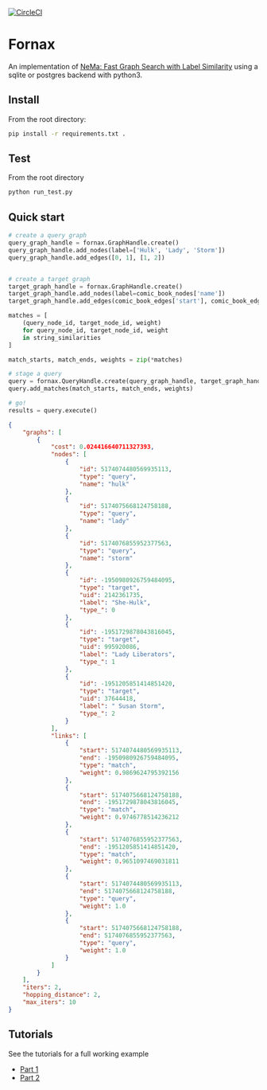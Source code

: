 [![CircleCI](https://circleci.com/gh/CDECatapult/fornax.svg?style=svg&circle-token=2110b6bc1d713698d241fd08ae60cd925e60062f)](https://circleci.com/gh/CDECatapult/fornax)

# Fornax

An implementation of [NeMa: Fast Graph Search with Label Similarity](http://www.vldb.org/pvldb/vol6/p181-khan.pdf) using a sqlite or postgres backend with python3.

## Install

From the root directory:

```bash
pip install -r requirements.txt .
``` 

## Test

From the root directory

```bash
python run_test.py
```

## Quick start

```python
# create a query graph
query_graph_handle = fornax.GraphHandle.create()
query_graph_handle.add_nodes(label=['Hulk', 'Lady', 'Storm'])
query_graph_handle.add_edges([0, 1], [1, 2])


# create a target graph
target_graph_handle = fornax.GraphHandle.create()
target_graph_handle.add_nodes(label=comic_book_nodes['name'])
target_graph_handle.add_edges(comic_book_edges['start'], comic_book_edges['end'])

matches = [
    (query_node_id, target_node_id, weight) 
    for query_node_id, target_node_id, weight 
    in string_similarities
]

match_starts, match_ends, weights = zip(*matches)

# stage a query
query = fornax.QueryHandle.create(query_graph_handle, target_graph_handle)
query.add_matches(match_starts, match_ends, weights)

# go!
results = query.execute()
```

```json
{
    "graphs": [
        {
            "cost": 0.024416640711327393,
            "nodes": [
                {
                    "id": 5174074480569935113,
                    "type": "query",
                    "name": "hulk"
                },
                {
                    "id": 5174075668124758188,
                    "type": "query",
                    "name": "lady"
                },
                {
                    "id": 5174076855952377563,
                    "type": "query",
                    "name": "storm"
                },
                {
                    "id": -1950980926759484095,
                    "type": "target",
                    "uid": 2142361735,
                    "label": "She-Hulk",
                    "type_": 0
                },
                {
                    "id": -1951729878043816045,
                    "type": "target",
                    "uid": 995920086,
                    "label": "Lady Liberators",
                    "type_": 1
                },
                {
                    "id": -1951205851414851420,
                    "type": "target",
                    "uid": 37644418,
                    "label": " Susan Storm",
                    "type_": 2
                }
            ],
            "links": [
                {
                    "start": 5174074480569935113,
                    "end": -1950980926759484095,
                    "type": "match",
                    "weight": 0.9869624795392156
                },
                {
                    "start": 5174075668124758188,
                    "end": -1951729878043816045,
                    "type": "match",
                    "weight": 0.9746778514236212
                },
                {
                    "start": 5174076855952377563,
                    "end": -1951205851414851420,
                    "type": "match",
                    "weight": 0.9651097469031811
                },
                {
                    "start": 5174074480569935113,
                    "end": 5174075668124758188,
                    "type": "query",
                    "weight": 1.0
                },
                {
                    "start": 5174075668124758188,
                    "end": 5174076855952377563,
                    "type": "query",
                    "weight": 1.0
                }
            ]
        }
    ],
    "iters": 2,
    "hopping_distance": 2,
    "max_iters": 10
}
```

## Tutorials

See the tutorials for a full working example

* [Part 1](https://github.com/CDECatapult/fornax/blob/master/notebooks/tutorial/Tutorial%201%20-%20Creating%20a%20Dataset.ipynb)
* [Part 2](https://github.com/CDECatapult/fornax/blob/master/notebooks/tutorial/Tutorial%202%20-%20Making%20a%20Query.ipynb)
